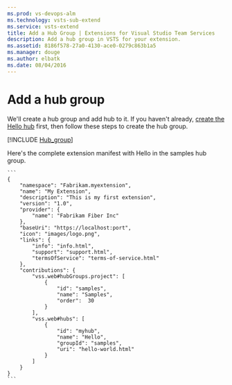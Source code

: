 ```yaml
---
ms.prod: vs-devops-alm
ms.technology: vsts-sub-extend
ms.service: vsts-extend
title: Add a Hub Group | Extensions for Visual Studio Team Services
description: Add a hub group in VSTS for your extension.
ms.assetid: 8186f578-27a0-4130-ace0-0279c863b1a5
ms.manager: douge
ms.author: elbatk
ms.date: 08/04/2016
---
```


# Add a hub group

We'll create a hub group and add hub to it.
If you haven't already, [create the Hello hub](./add-hub.md) first,
then follow these steps to create the hub group.

[!INCLUDE [Hub_group](../_shared/procedures/create-hub-group.md)]

Here's the complete extension manifest with Hello in the samples hub group.

	```
	{
		"namespace": "Fabrikam.myextension",
		"name": "My Extension",
		"description": "This is my first extension",
		"version": "1.0",
		"provider": {
			"name": "Fabrikam Fiber Inc"
		},
		"baseUri": "https://localhost:port",
		"icon": "images/logo.png",
		"links": {
			"info": "info.html",
			"support": "support.html",
			"termsOfService": "terms-of-service.html"
		},
		"contributions": {
			"vss.web#hubGroups.project": [
				{
					"id": "samples",
					"name": "Samples",
					"order":  30
				}
			],
			"vss.web#hubs": [
				{
					"id": "myhub",
					"name": "Hello",
					"groupId": "samples",
					"uri": "hello-world.html"
				}
			]
		}
	}
	```